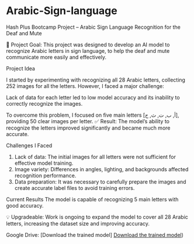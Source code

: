 # Arabic-Sign-language
Hash Plus Bootcamp Project – Arabic Sign Language Recognition for the Deaf and Mute

🎯 Project Goal:
This project was designed to develop an AI model to recognize Arabic letters in sign language, to help the deaf and mute communicate more easily and effectively.

Project Idea

I started by experimenting with recognizing all 28 Arabic letters, collecting 252 images for all the letters.
However, I faced a major challenge:

Lack of data for each letter led to low model accuracy and its inability to correctly recognize the images.

To overcome this problem, I focused on five main letters [أ, ب, ت, ث, ج], providing 50 clear images per letter.
✅ Result: The model’s ability to recognize the letters improved significantly and became much more accurate.


Challenges I Faced
1. Lack of data: The initial images for all letters were not sufficient for effective model training.
2. Image variety: Differences in angles, lighting, and backgrounds affected recognition performance.
3. Data preparation: It was necessary to carefully prepare the images and create accurate label files to avoid training errors.


Current Results
The model is capable of recognizing 5 main letters with good accuracy.

💡 Upgradeable: Work is ongoing to expand the model to cover all 28 Arabic letters, increasing the dataset size and improving accuracy.


Google Drive:
[Download the trained model]
[Download the trained model]([https://drive.google.com/file/d/1AbCdEfGhIjKlMn/view?usp=sharing](https://drive.google.com/drive/folders/1hUMSzbfa6n3GOqH5InlzSrfHANa6pxDI?usp=sharing)))
